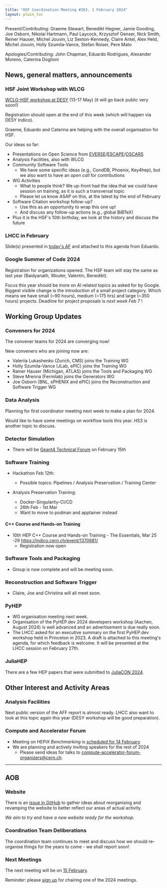 ```yaml
---
title: "HSF Coordination Meeting #263, 1 February 2024"
layout: plain_toc
---
```


Present/Contributing: Graeme Stewart, Benedikt Hegner, Jamie Gooding, Joe Osborn, Nikolai Hartmann, Paul Laycock, Krzysztof Genser, Nick Smith, Reiner Hauser, Michel Jouvin, Liz Sexton-Kennedy, Claire Antel, Alex Held, Michel Jouvin, Holly Szumila-Vance, Stefan Roiser, Pere Mato

Apologies/Contributing: John Chapman, Eduardo Rodrigues, Alexander Moreno, Caterina Doglioni

## News, general matters, announcements

### HSF Joint Workshop with WLCG

[WCLG-HSF workshop at DESY](https://indico.cern.ch/e/wlcg-hsf-2024) (13-17 May) (it will go back public very soon!)

Registration should open at the end of this week (which will happen via DESY Indico).

Graeme, Eduardo and Caterina are helping with the overall organisation for HSF.

Our ideas so far:

- Presentations on Open Science from [EVERSE](https://everse.software)/[ESCAPE](https://projectescape.eu)/[OSCARS](https://oscars-project.eu)
- Analysis Facilities, also with WLCG
- Community Software Tools
    - We have some specific ideas (e.g., CondDB, Phoenix, Key4hep), but we also want to have an *open call* for contributions
- WG Activities
    - What to people think? We up-front had the idea that we could have session on training, as it is such a transversal topic
    - Please let us know ASAP on this, at the latest by the end of February
- Software Citation workshop follow-up?
    - Use this as an opportunity to wrap this one up!
    - And discuss any follow-up actions (e.g., global BiBTeX)
- Plus it is the HSF's 10th birthday, we look at the history and discuss the future

### LHCC in February

Slide(s) presented in [today's AF](https://indico.cern.ch/event/1354953/) and attached to this agenda from Eduardo.

### Google Summer of Code 2024

Registration for organizations opened. The HSF team will stay the same as last year (Baidyanath, Wouter, Valentin, Benedikt).

Focus this year should be more on AI related topics as asked for by Google. Biggest visible change is the introduction of a small project category. Which means we have small (~90 hours), medium (~175 hrs) and large (~350 hours) projects. Deadline for project proposals is *next week Feb 7* !

## Working Group Updates

### Conveners for 2024

The convener teams for 2024 are converging now!

New conveners who are joining now are:

- Valeriia Lukashenko (Zurich, CMS) joins the Training WG
- Holly Szumila-Vance (JLab, ePIC) joins the Training WG
- Rainer Hauser (Michigan, ATLAS) joins the Tools and Packaging WG
- Steve Mrenna (Fermilab) joins the Generators WG
- Joe Osborn (BNL, sPHENIX and ePIC) joins the Reconstruction and Software Trigger WG

### Data Analysis

Planning for first coordinator meeting next week to make a plan for 2024.

Would like to have some meetings on workflow tools this year. HS3 is another topic to discuss.

### Detector Simulation

- There will be [Geant4 Technical Forum](https://indico.cern.ch/event/1366947/) on February 15th

### Software Training

- Hackathon Feb 12th:
    - Possible topics: Pipelines / Analysis Preservation / Training Center

- Analysis Preservation Training:
    - Docker-Singularity-CI/CD
    - 26th Feb - 1st Mar
    - Want to move to podman and apptainer instead

#### C++ Course and Hands-on Training

- 10th HEP C++ Course and Hands-on Training - The Essentials, Mar 25 -29 <https://indico.cern.ch/event/1370681/>
    - Registration now open

### Software Tools and Packaging

- Group is now complete and will be meeting soon.

### Reconstruction and Software Trigger

- Claire, Joe and Christina will all meet soon.

### PyHEP

- WG organisation meeting next week.
- Organisation of the PyHEP.dev 2024 developers workshop (Aachen, August 2024) is well advanced and an advertisement is due really soon.
- The LHCC asked for an executive summary on the first PyHEP.dev workshop held in Princeton in 2023. A draft is attached to this meeting's agenda, for which feedback is welcome. It will be presented at the LHCC session on February 27th.

### JuliaHEP

There are a few HEP papers that were submitted to [JuliaCON 2024](https://juliacon.org/2024/).

## Other Interest and Activity Areas

### Analysis Facilities

Next public version of the AFF report is almost ready. LHCC also want to look at this topic again this year (DESY workshop will be good preparation).

### Compute and Accelerator Forum

- Meeting on *HEPiX Benchmarking* is [scheduled for 14 February](https://indico.cern.ch/event/1329686/)
- We are planning and actively inviting speakers for the rest of 2024
    - Please send ideas for talks to [compute-accelerator-forum-organizers@cern.ch](mailto:compute-accelerator-forum-organizers@cern.ch).

---

## AOB

### Website

There is an [issue in GitHub](https://github.com/HSF/hsf.github.io/issues/1411) to gather ideas about reorganising and revamping the website to better reflect our areas of actual activity.

*We aim to try and have a new website ready for the workshop.*

### Coordination Team Deliberations

The coordination team continues to meet and discuss how we should re-organise things for the years to come - we shall report soon!

### Next Meetings

The next meeting will be on [15 February](https://indico.cern.ch/event/1355741/).

Reminder: please [sign up](https://docs.google.com/spreadsheets/d/1Z1Z4payCpieOLiVFcC6y9j-KCj71u6xX232LHUgIHfI/edit) for chairing one of the 2024 meetings.
